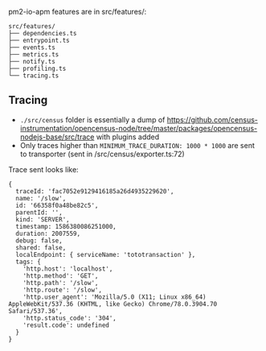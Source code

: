 

pm2-io-apm features are in src/features/:

```
src/features/
├── dependencies.ts
├── entrypoint.ts
├── events.ts
├── metrics.ts
├── notify.ts
├── profiling.ts
└── tracing.ts
```

## Tracing

- `./src/census` folder is essentially a dump of https://github.com/census-instrumentation/opencensus-node/tree/master/packages/opencensus-nodejs-base/src/trace with plugins added
- Only traces higher than `MINIMUM_TRACE_DURATION: 1000 * 1000` are sent to transporter (sent in /src/census/exporter.ts:72)

Trace sent looks like:

```
{
  traceId: 'fac7052e9129416185a26d4935229620',
  name: '/slow',
  id: '66358f0a48be82c5',
  parentId: '',
  kind: 'SERVER',
  timestamp: 1586380086251000,
  duration: 2007559,
  debug: false,
  shared: false,
  localEndpoint: { serviceName: 'tototransaction' },
  tags: {
    'http.host': 'localhost',
    'http.method': 'GET',
    'http.path': '/slow',
    'http.route': '/slow',
    'http.user_agent': 'Mozilla/5.0 (X11; Linux x86_64) AppleWebKit/537.36 (KHTML, like Gecko) Chrome/78.0.3904.70 Safari/537.36',
    'http.status_code': '304',
    'result.code': undefined
  }
}
```
